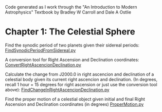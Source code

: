 Code generated as I work through the "An Introduction to Modern Astrophysics" Textbook by Bradley W Carroll and Dale A Ostlie

# Chapter 1: The Celestial Sphere

Find the synodic period of two planets given their sidereal periods:
[FindSynodicPeriodFromSidereal.py](https://github.com/cristianramirezrodriguez/Astrophysics/blob/main/Chapter1TheCelestialSphere/Tools/FindSynodicPeriodFromSidereal.py)

A conversion tool for Right Ascension and Declination coordinates:
[ConvertRightAscencionDeclination.py](https://github.com/cristianramirezrodriguez/Astrophysics/blob/main/Chapter1TheCelestialSphere/Tools/ConvertRightAscencionDeclination.py)

Calculate the change from J2000.0 in right ascencion and declination of a celestial body given its current right ascencion and declination.
(In degrees, recall 1 hour = 15 degrees for right ascension or just use the conversion tool above):
[FindChangeInRightAscencionDeclination.py](https://github.com/cristianramirezrodriguez/Astrophysics/blob/main/Chapter1TheCelestialSphere/Tools/FindChangeInRightAscencionDeclination.py)

Find the proper motion of a celestial object given initial and  final Right Ascension and Declination coordinates (in degrees)
[ProperMotion.py](https://github.com/cristianramirezrodriguez/Astrophysics/blob/main/Chapter1TheCelestialSphere/Tools/ProperMotion.py)



